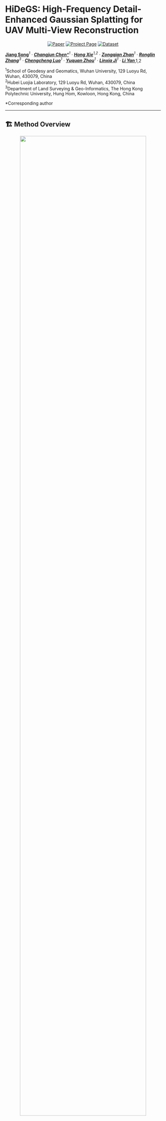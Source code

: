# HiDeGS: High-Frequency Detail-Enhanced Gaussian Splatting for UAV Multi-View Reconstruction

<div align="center">

[![Paper](https://img.shields.io/badge/Paper-PDF-red)](https://github.com/SongJiang-WHU/HiDeGS)
[![Project Page](https://img.shields.io/badge/Project-Page-blue)](https://github.com/SongJiang-WHU/HiDeGS)
[![Dataset](https://img.shields.io/badge/Dataset-WHU__Dataset-green)](https://github.com/SongJiang-WHU/HiDeGS)

</div>

[**Jiang Song**]()*<sup>1</sup> · [**Changjun Chen***]()<sup>1</sup> · [**Hong Xie**]()<sup>1,2</sup> · [**Zongqian Zhan**]()<sup>1</sup> · [**Ronglin Zhang**]()<sup>3</sup> · [**Chengcheng Luo**]()<sup>1</sup> · [**Yuquan Zhou**]()<sup>1</sup> · [**Linxia Ji**]()<sup>1</sup> · [**Li Yan**]()<sup>*,1,2</sup>

<sup>1</sup>School of Geodesy and Geomatics, Wuhan University, 129 Luoyu Rd, Wuhan, 430079, China  
<sup>2</sup>Hubei Luojia Laboratory, 129 Luoyu Rd, Wuhan, 430079, China  
<sup>3</sup>Department of Land Surveying & Geo-Informatics, The Hong Kong Polytechnic University, Hung Hom, Kowloon, Hong Kong, China

*Corresponding author

---

## 🏗️ Method Overview

<div align="center">
<img src="assets/pipeline.png" width="90%">
<p><i>Figure 1: Overall architecture of HiDeGS framework</i></p>
</div>

Our method consists of three innovative modules working in coordination:

- **(a) Multi-scale Frequency-Spatial Joint Regularization**: Dual-domain optimization for high-frequency detail preservation
- **(b) Scale Regularization and Loss Weighting**: Adaptive control for Gaussian primitives in high-frequency regions
- **(c) Multi-dimensional Uncertainty Fusion**: Enhanced geometric consistency through dynamic constraint adjustment

---


## 📋 Abstract

HiDeGS is a novel 3D reconstruction method specifically designed for UAV multi-view scenarios. It addresses the critical challenges of **high-frequency detail loss** and **insufficient geometric consistency** in 3D Gaussian Splatting (3DGS) through multi-dimensional joint optimization strategies.

**Key Improvements:**
- 🎯 **+1.34 dB** PSNR and **+0.085** SSIM on ISPRS Dataset
- 🎯 **+1.95 dB** PSNR and **+0.1** SSIM on WHU Dataset
- ✨ Accurate recovery of fine geometric structures (building contours, road markings)
- 🚫 Effective reduction of "floaters" artifacts and geometric drift

---

## 🌟 Key Features

### 1. Multi-Scale Frequency-Spatial Joint Regularization
- Compensates high-frequency information loss via frequency-domain constraints
- Integrates spatial gradient enhancement and edge-preserving constraints
- Overcomes inadequate sensitivity of pixel-level loss to high-frequency components

### 2. High-Frequency-Aware Scale Regularization
- Imposes strict scale restrictions on Gaussian primitives in high-frequency regions
- Prevents geometric distortion from excessive primitive expansion
- Prioritizes optimization of tiny geometric structures through adaptive loss weighting

### 3. Enhanced Depth Geometric Consistency
- Quantifies uncertainty through depth gradient mutations and normal consistency
- Dynamically adjusts multi-view constraint strength
- Improves robustness in low-texture regions and edge areas

## 📊 Experimental Results

### Novel View Synthesis Comparison

| Method | ISPRS Dataset | | | WHU Dataset | | |
|:------:|:-----:|:----:|:-----:|:-----:|:----:|:-----:|
| | **PSNR** ⬆️ | **SSIM** ⬆️ | **LPIPS** ⬇️ | **PSNR** ⬆️ | **SSIM** ⬆️ | **LPIPS** ⬇️ |
| 3DGS | 25.35 | 0.802 | 0.200 | 23.77 | 0.708 | 0.348 |
| PGSR | 25.41 | 0.850 | 0.235 | 23.96 | 0.722 | 0.335 |
| GaussianPro | 26.47 | 0.873 | 0.196 | 24.94 | 0.755 | 0.288 |
| RaDeGS | 26.37 | 0.879 | 0.144 🥈 | 25.17 | 0.781 | 0.254 🥈 |
| **HiDeGS (Ours)** 🏆 | **26.69** 🥇 | **0.887** 🥇 | 0.145 | **25.72** 🥇 | **0.808** 🥇 | 0.261 |

> 🏆 **Our method achieves state-of-the-art performance** on both ISPRS and WHU datasets  
> 🥇 Best results | 🥈 Second best

---

## 🎬 Demo Videos

> ⏳ **Loading Notice:** Demo GIFs are large files (may take 10-30 seconds to load). Please wait patiently while they appear.

### Scene Reconstruction Demos

<div align="center">
  <picture>
    <source srcset="https://github.com/SongJiang-WHU/HiDeGS/blob/master/demos/zhl-h-3dgs11.gif?raw=true" type="image/gif">
    <img src="https://github.com/SongJiang-WHU/HiDeGS/blob/master/demos/zhl-h-3dgs11-thumb.jpg?raw=true" 
         width="100%" 
         alt="ZHB 演示">
  </picture>
  <p><i>ZHL</i></p>
</div>

<div align="center">
  <picture>
    <source srcset="https://github.com/SongJiang-WHU/HiDeGS/blob/master/demos/xh-h-pgsr.gif?raw=true" type="image/gif">
    <img src="https://github.com/SongJiang-WHU/HiDeGS/blob/master/demos/xh-h-pgsr-thumb.jpg?raw=true" 
         width="100%" 
         alt="XH 演示">
  </picture>
  <p><i>XH</i></p>
</div>

---


## 🗄️ WHU Dataset

We introduce the **Wuhan University UAV Dataset (WHU_Dataset)** covering 8 typical scenarios including building complexes, vegetation, plazas, and more.

### Dataset Structure
```
WHU_Dataset/
├── PF/          # 牌坊
├── SQ/          # 宋卿体育馆
├── XH/          # 星湖楼
├── XZB/         # 行政楼
├── YD/          # 樱顶博士宿舍
├── ZE/          # 卓尔体育馆
├── ZHB/         # 振华楼
└── GXB/         # 工学部教学楼
```

### Dataset Characteristics
- **Images per scene:** 78-367
- **Flight altitude:** 40-65 meters (adaptively adjusted)
- **Forward overlap:** >80%
- **Side overlap:** >60%
- **Camera tilt angle:** >65°
- **Acquisition device:** DJI Mini 3 Pro, DJI Mavic 2 Pro

### Download
🔗 [Download WHU_Dataset](#) (Link to be updated)

---

## 🚀 Installation

### Prerequisites
```bash
# Clone the repository
git clone https://github.com/SongJiang-WHU/HiDeGS.git
cd HiDeGS

# Create conda environment
conda create -n hidegs python=3.9
conda activate hidegs

# Install PyTorch (adjust CUDA version as needed)
pip install torch==2.0.1 torchvision==0.15.2 --index-url https://download.pytorch.org/whl/cu118

# Install other dependencies
pip install -r requirements.txt
```

### Dependencies
- Python >= 3.9
- PyTorch >= 2.0
- CUDA >= 11.8
- NumPy
- OpenCV
- [Add other specific dependencies]

---

## 💻 Usage

### Training
```bash
python train.py \
    --source_path /path/to/your/data \
    --model_path /path/to/output \
    --iterations 30000
```

### Evaluation
```bash
python evaluate.py \
    --model_path /path/to/trained/model \
    --source_path /path/to/test/data
```

### Rendering
```bash
python render.py \
    --model_path /path/to/trained/model \
    --source_path /path/to/test/data \
    --output_path /path/to/output
```

---

## 📝 Citation

If you find this work useful for your research, please consider citing:

```bibtex
@article{song2025hidegs,
  title={HiDeGS: High-Frequency Detail-Enhanced Gaussian Splatting for UAV Multi-View Reconstruction},
  author={Song, Jiang and Chen, Changjun and Xie, Hong and Zhan, Zongqian and Zhang, Rongling and Luo, Chengcheng and Zhou, Yuquan and Ji, Linxia and Yan, Li},
  journal={[Journal Name]},
  year={2025}
}
```

---

## 🙏 Acknowledgements

This work was partially supported by:
- National Key Research and Development Program of China (Grant 2024YFC3013301)
- National Natural Science Foundation of China (Grants 42371451 and 42394061)
- Natural Science Foundation of Wuhan (No.2024040701010028)

We thank the following projects for their excellent work:
- [3D Gaussian Splatting](https://repo-sam.inria.fr/fungraph/3d-gaussian-splatting/)
- [ISPRS Benchmark](http://www2.isprs.org/commissions/comm3/wg4/detection-and-reconstruction.html)

---

## 📧 Contact

For questions and discussions, please contact:
- **Jiang Song**: [songjiang@whu.edu.cn](mailto:songjiang@whu.edu.cn)
- **Li Yan** (Corresponding author): [liyan@whu.edu.cn](mailto:liyan@whu.edu.cn)

School of Geodesy and Geomatics, Wuhan University

---

<div align="center">
<p>⭐ If you find this project helpful, please consider giving it a star! ⭐</p>
</div>
